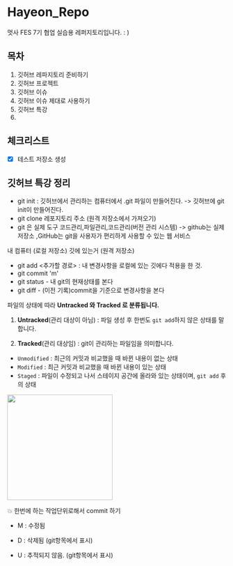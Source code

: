 # Hayeon_Repo
멋사 FES 7기 협업 실습용 레퍼지토리입니다. : )

## 목차
1. 깃허브 레파지토리 준비하기
2. 깃허브 프로젝트
3. 깃허브 이슈
4. 깃허브 이슈 제대로 사용하기
5. 깃허브 특강
6. 
## 체크리스트
- [x] 테스트 저장소 생성


## 깃허브 특강 정리

- git init : 깃허브에서 관리하는 컴퓨터에서 .git 파일이 만들어진다.   ->  깃허브에 git init이 만들어진다.
- git clone 레포지토리 주소 (원격 저장소에서 가져오기)
- git 은 실제 도구 코드관리,파일관리,코드관리(버전 관리 시스템) -> github는 실제 저장소 ,GitHub는  git을 사용자가 편리하게 사용할 수 있는 웹 서비스

내 컴퓨터 (로컬 저장소) 깃에 있는거 (원격 저장소)

- git add <추가할 경로> : 내 변경사항을 로컬에 있는 깃에다 적용을 한 것.
- git commit 'm'
- git status -  내 git의 현재상태를 본다
- git diff - (이전 기록)commit을 기준으로 변경사항을 본다



파일의 상태에 따라 **Untracked 와 Tracked 로 분류됩니다.**

1) **Untracked**(관리 대상이 아님) : 파일 생성 후 한번도 `git add`하지 않은 상태를 말합니다.

2) **Tracked**(관리 대상임) : git이 관리하는 파일임을 의미합니다.

- `Unmodified` : 최근의 커밋과 비교했을 때 바뀐 내용이 없는 상태
- `Modified` : 최근 커밋과 비교했을 때 바뀐 내용이 있는 상태
- `Staged` : 파일이 수정되고 나서 스테이지 공간에 올라와 있는 상태이며, `git add` 후의 상태

<img width="242" alt="" src="https://github.com/cocorig/Hayeon_Repo/assets/95855640/4182409f-f65c-4b9b-83d4-3bd081df16da">

💥 한번에 하는 작업단위로해서 commit 하기

- M    : 수정됨

- D    : 삭제됨 (git항목에서 표시)

- U    : 추적되지 않음. (git항목에서 표시)